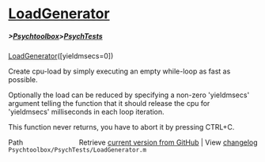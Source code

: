 # [LoadGenerator](LoadGenerator)
##### >[Psychtoolbox](Psychtoolbox)>[PsychTests](PsychTests)

[LoadGenerator](LoadGenerator)([yieldmsecs=0])  
  
Create cpu-load by simply executing an empty while-loop as fast as  
possible.  
  
Optionally the load can be reduced by specifying a non-zero 'yieldmsecs'  
argument telling the function that it should release the cpu for  
'yieldmsecs' milliseconds in each loop iteration.  
  
This function never returns, you have to abort it by pressing CTRL+C.  
  




<div class="code_header" style="text-align:right;">
  <span style="float:left;">Path&nbsp;&nbsp;</span> <span class="counter">Retrieve <a href=
  "https://raw.github.com/Psychtoolbox-3/Psychtoolbox-3/beta/Psychtoolbox/PsychTests/LoadGenerator.m">current version from GitHub</a> | View <a href=
  "https://github.com/Psychtoolbox-3/Psychtoolbox-3/commits/beta/Psychtoolbox/PsychTests/LoadGenerator.m">changelog</a></span>
</div>
<div class="code">
  <code>Psychtoolbox/PsychTests/LoadGenerator.m</code>
</div>


